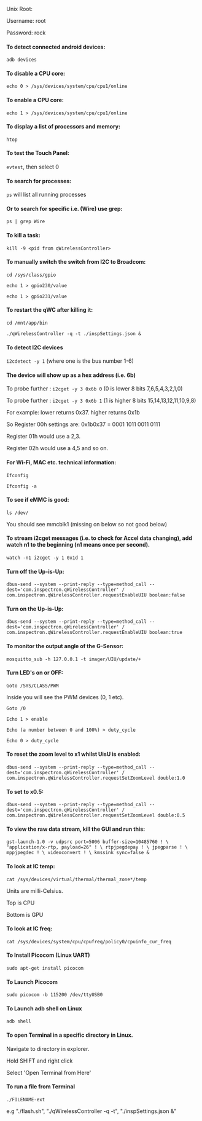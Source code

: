 Unix Root:

Username: root

Password: rock

#### To detect connected android devices:

`adb devices`

#### To disable a CPU core:

`echo 0 > /sys/devices/system/cpu/cpu1/online`

#### To enable a CPU core:

`echo 1 > /sys/devices/system/cpu/cpu1/online`

#### To display a list of processors and memory:

`htop`

#### To test the Touch Panel:

`evtest`, then select 0

#### To search for processes:

`ps` will list all running processes

#### Or to search for specific i.e. (Wire) use grep:

`ps | grep Wire`

#### To kill a task:

`kill -9 <pid from qWirelessController>`

#### To manually switch the switch from I2C to Broadcom:

`cd /sys/class/gpio`

`echo 1 > gpio230/value`

`echo 1 > gpio231/value`

#### To restart the qWC after killing it:

`cd /mnt/app/bin`

`./qWirelessController -q -t ./inspSettings.json &`

#### To detect I2C devices

`i2cdetect -y 1` (where one is the bus number 1-6)

#### The device will show up as a hex address (i.e. 6b)

To probe further : `i2cget -y 3 0x6b 0` (0 is lower 8 bits 7,6,5,4,3,2,1,0)

To probe further : `i2cget -y 3 0x6b 1` (1 is higher 8 bits 15,14,13,12,11,10,9,8)

For example: lower returns 0x37. higher returns 0x1b

So Register 00h settings are: 0x1b0x37 = 0001 1011 0011 0111

Register 01h would use a 2,3.

Register 02h would use a 4,5 and so on.

#### For Wi-Fi, MAC etc. technical information:

`Ifconfig`

`Ifconfig -a`

#### To see if eMMC is good:

`ls /dev/`

You should see mmcblk1 (missing on below so not good below)

#### To stream i2cget messages (i.e. to check for Accel data changing), add watch n1 to the beginning (n1 means once per second).

`watch -n1 i2cget -y 1 0x1d 1`

#### Turn off the Up-is-Up:

`dbus-send --system --print-reply --type=method_call --dest='com.inspectron.qWirelessController' / com.inspectron.qWirelessController.requestEnableUIU boolean:false`

#### Turn on the Up-is-Up:

`dbus-send --system --print-reply --type=method_call --dest='com.inspectron.qWirelessController' / com.inspectron.qWirelessController.requestEnableUIU boolean:true`

#### To monitor the output angle of the G-Sensor:

`mosquitto_sub -h 127.0.0.1 -t imager/UIU/update/+`

#### Turn LED's on or OFF:

`Goto /SYS/CLASS/PWM`

Inside you will see the PWM devices (0, 1 etc).

`Goto /0`

`Echo 1 > enable`

`Echo (a number between 0 and 100%) > duty_cycle`

`Echo 0 > duty_cycle`

#### To reset the zoom level to x1 whilst UisU is enabled:

`dbus-send --system --print-reply --type=method_call --dest='com.inspectron.qWirelessController' / com.inspectron.qWirelessController.requestSetZoomLevel double:1.0`

#### To set to x0.5:

`dbus-send --system --print-reply --type=method_call --dest='com.inspectron.qWirelessController' / com.inspectron.qWirelessController.requestSetZoomLevel double:0.5`

#### To view the raw data stream, kill the GUI and run this:

` gst-launch-1.0 -v udpsrc port=5006 buffer-size=10485760 ! \
  "application/x-rtp, payload=26" ! \
  rtpjpegdepay ! \
  jpegparse ! \
  mppjpegdec ! \
  videoconvert ! \
  kmssink sync=false & `

#### To look at IC temp:

`cat /sys/devices/virtual/thermal/thermal_zone*/temp`

Units are milli-Celsius.

Top is CPU

Bottom is GPU

#### To look at IC freq:

`cat /sys/devices/system/cpu/cpufreq/policy0/cpuinfo_cur_freq`

#### To Install Picocom (Linux UART)

`sudo apt-get install picocom`

#### To Launch Picocom

`sudo picocom -b 115200 /dev/ttyUSB0`

#### To Launch adb shell on Linux

`adb shell`

#### To open Terminal in a specific directory in Linux.

Navigate to directory in explorer.

Hold SHIFT and right click

Select 'Open Terminal from Here'

#### To run a file from Terminal

`./FILENAME-ext`

e.g "./flash.sh", "./qWirelessController -q -t",  "./inspSettings.json &"

